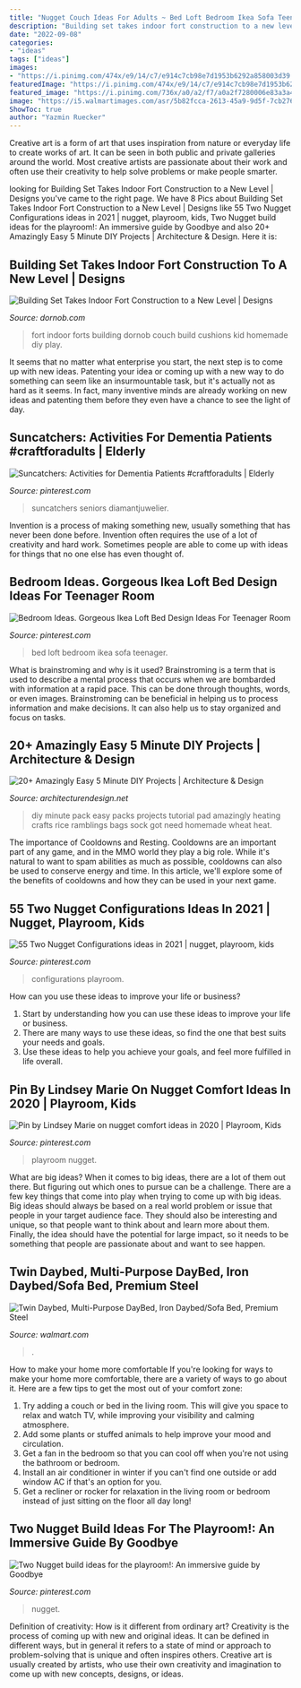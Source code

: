 ```yaml
---
title: "Nugget Couch Ideas For Adults ~ Bed Loft Bedroom Ikea Sofa Teenager"
description: "Building set takes indoor fort construction to a new level"
date: "2022-09-08"
categories:
- "ideas"
tags: ["ideas"]
images:
- "https://i.pinimg.com/474x/e9/14/c7/e914c7cb98e7d1953b6292a858003d39.jpg"
featuredImage: "https://i.pinimg.com/474x/e9/14/c7/e914c7cb98e7d1953b6292a858003d39.jpg"
featured_image: "https://i.pinimg.com/736x/a0/a2/f7/a0a2f7280006e83a3a4a5b7d40ccba5e.jpg"
image: "https://i5.walmartimages.com/asr/5b82fcca-2613-45a9-9d5f-7cb276f2abc5.672c591025efc246e15fc33158f0696f.jpeg"
ShowToc: true
author: "Yazmin Ruecker"
---
```



Creative art is a form of art that uses inspiration from nature or everyday life to create works of art. It can be seen in both public and private galleries around the world. Most creative artists are passionate about their work and often use their creativity to help solve problems or make people smarter.

	

		
looking for Building Set Takes Indoor Fort Construction to a New Level | Designs you've came to the right page. We have 8 Pics about Building Set Takes Indoor Fort Construction to a New Level | Designs like 55 Two Nugget Configurations ideas in 2021 | nugget, playroom, kids, Two Nugget build ideas for the playroom!: An immersive guide by Goodbye and also 20+ Amazingly Easy 5 Minute DIY Projects | Architecture &amp; Design. Here it is:
		
    
## Building Set Takes Indoor Fort Construction To A New Level | Designs

<img loading=lazy src="https://dornob.com/wp-content/uploads/2014/01/squishy-forts-play-set.jpg" onerror="this.onerror=null;this.src='https://tse4.mm.bing.net/th?id=OIP.A4toI1R4afdnYLC-AY-65wHaE8&amp;pid=15.1';" alt="Building Set Takes Indoor Fort Construction to a New Level | Designs">

_Source: dornob.com_

>fort indoor forts building dornob couch build cushions kid homemade diy play. 

	

It seems that no matter what enterprise you start, the next step is to come up with new ideas. Patenting your idea or coming up with a new way to do something can seem like an insurmountable task, but it's actually not as hard as it seems. In fact, many inventive minds are already working on new ideas and patenting them before they even have a chance to see the light of day.

    
## Suncatchers: Activities For Dementia Patients #craftforadults | Elderly

<img loading=lazy src="https://i.pinimg.com/originals/0b/4c/cf/0b4ccfbd65d59bfacd86e793b7840f1c.jpg" onerror="this.onerror=null;this.src='https://tse4.mm.bing.net/th?id=OIP.9DdUzAIlvxq7kpzqdGUKjwHaEv&amp;pid=15.1';" alt="Suncatchers: Activities for Dementia Patients #craftforadults | Elderly">

_Source: pinterest.com_

>suncatchers seniors diamantjuwelier. 

	

Invention is a process of making something new, usually something that has never been done before. Invention often requires the use of a lot of creativity and hard work. Sometimes people are able to come up with ideas for things that no one else has even thought of.

    
## Bedroom Ideas. Gorgeous Ikea Loft Bed Design Ideas For Teenager Room

<img loading=lazy src="https://i.pinimg.com/736x/92/73/f4/9273f4e4efd57ffe5bc1767cb6d6f080.jpg" onerror="this.onerror=null;this.src='https://tse1.mm.bing.net/th?id=OIP.IbBiPyT85w6JOw1QoDQKXgHaJ3&amp;pid=15.1';" alt="Bedroom Ideas. Gorgeous Ikea Loft Bed Design Ideas For Teenager Room">

_Source: pinterest.com_

>bed loft bedroom ikea sofa teenager. 

	

What is brainstroming and why is it used?
Brainstroming is a term that is used to describe a mental process that occurs when we are bombarded with information at a rapid pace. This can be done through thoughts, words, or even images. Brainstroming can be beneficial in helping us to process information and make decisions. It can also help us to stay organized and focus on tasks.

    
## 20+ Amazingly Easy 5 Minute DIY Projects | Architecture &amp; Design

<img loading=lazy src="http://cdn.architecturendesign.net/wp-content/uploads/2015/06/AD-Amazingly-Easy-5-Minute-DIY-Projects-15.jpg" onerror="this.onerror=null;this.src='https://tse1.mm.bing.net/th?id=OIP.jXTYs4XsI4nJ0K4S8vg9rgHaJl&amp;pid=15.1';" alt="20+ Amazingly Easy 5 Minute DIY Projects | Architecture &amp; Design">

_Source: architecturendesign.net_

>diy minute pack easy packs projects tutorial pad amazingly heating crafts rice ramblings bags sock got need homemade wheat heat. 

	

The importance of Cooldowns and Resting.
Cooldowns are an important part of any game, and in the MMO world they play a big role. While it's natural to want to spam abilities as much as possible, cooldowns can also be used to conserve energy and time. In this article, we'll explore some of the benefits of cooldowns and how they can be used in your next game.

    
## 55 Two Nugget Configurations Ideas In 2021 | Nugget, Playroom, Kids

<img loading=lazy src="https://i.pinimg.com/474x/e9/14/c7/e914c7cb98e7d1953b6292a858003d39.jpg" onerror="this.onerror=null;this.src='https://tse1.mm.bing.net/th?id=OIP.LNWh4brMBf2yAncl4AO0PAAAAA&amp;pid=15.1';" alt="55 Two Nugget Configurations ideas in 2021 | nugget, playroom, kids">

_Source: pinterest.com_

>configurations playroom. 

	

How can you use these ideas to improve your life or business?
1. Start by understanding how you can use these ideas to improve your life or business.
2. There are many ways to use these ideas, so find the one that best suits your needs and goals.
3. Use these ideas to help you achieve your goals, and feel more fulfilled in life overall.

    
## Pin By Lindsey Marie On Nugget Comfort Ideas In 2020 | Playroom, Kids

<img loading=lazy src="https://i.pinimg.com/736x/a0/a2/f7/a0a2f7280006e83a3a4a5b7d40ccba5e.jpg" onerror="this.onerror=null;this.src='https://tse2.mm.bing.net/th?id=OIP.ACywkHzuTz3oc5oQqIVNNwHaPo&amp;pid=15.1';" alt="Pin by Lindsey Marie on nugget comfort ideas in 2020 | Playroom, Kids">

_Source: pinterest.com_

>playroom nugget. 

	

What are big ideas?
When it comes to big ideas, there are a lot of them out there. But figuring out which ones to pursue can be a challenge. There are a few key things that come into play when trying to come up with big ideas. 
Big ideas should always be based on a real world problem or issue that people in your target audience face. They should also be interesting and unique, so that people want to think about and learn more about them. Finally, the idea should have the potential for large impact, so it needs to be something that people are passionate about and want to see happen.

    
## Twin Daybed, Multi-Purpose DayBed, Iron Daybed/Sofa Bed, Premium Steel

<img loading=lazy src="https://i5.walmartimages.com/asr/5b82fcca-2613-45a9-9d5f-7cb276f2abc5.672c591025efc246e15fc33158f0696f.jpeg" onerror="this.onerror=null;this.src='https://tse2.mm.bing.net/th?id=OIP.Oy3oNwDveUIO6NG6wC7CsgHaHa&amp;pid=15.1';" alt="Twin Daybed, Multi-Purpose DayBed, Iron Daybed/Sofa Bed, Premium Steel">

_Source: walmart.com_

>. 

	

How to make your home more comfortable
If you're looking for ways to make your home more comfortable, there are a variety of ways to go about it. Here are a few tips to get the most out of your comfort zone: 
1. Try adding a couch or bed in the living room. This will give you space to relax and watch TV, while improving your visibility and calming atmosphere. 
2. Add some plants or stuffed animals to help improve your mood and circulation. 
3. Get a fan in the bedroom so that you can cool off when you're not using the bathroom or bedroom. 
4. Install an air conditioner in winter if you can't find one outside or add window AC if that's an option for you. 
5. Get a recliner or rocker for relaxation in the living room or bedroom instead of just sitting on the floor all day long!

    
## Two Nugget Build Ideas For The Playroom!: An Immersive Guide By Goodbye

<img loading=lazy src="https://i.pinimg.com/736x/f4/dd/bf/f4ddbf2e8c54443259037225acd254a5.jpg" onerror="this.onerror=null;this.src='https://tse4.mm.bing.net/th?id=OIP.fj-J6HNlYlwPhsW72JjWAwHaNK&amp;pid=15.1';" alt="Two Nugget build ideas for the playroom!: An immersive guide by Goodbye">

_Source: pinterest.com_

>nugget. 

	

Definition of creativity: How is it different from ordinary art?
Creativity is the process of coming up with new and original ideas. It can be defined in different ways, but in general it refers to a state of mind or approach to problem-solving that is unique and often inspires others. Creative art is usually created by artists, who use their own creativity and imagination to come up with new concepts, designs, or ideas.

